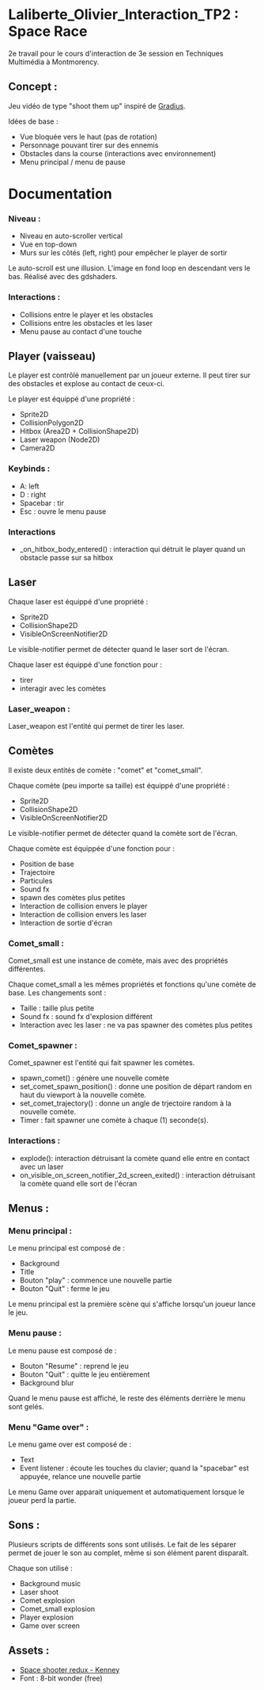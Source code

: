# Laliberte_Olivier_Interaction_TP2 : Space Race
2e travail pour le cours d'interaction de 3e session en Techniques Multimédia à Montmorency.

## Concept :
Jeu vidéo de type "shoot them up" inspiré de [Gradius](https://en.wikipedia.org/wiki/Gradius).

Idées de base : 
- Vue bloquée vers le haut (pas de rotation)
- Personnage pouvant tirer sur des ennemis
- Obstacles dans la course (interactions avec environnement)
- Menu principal / menu de pause

# Documentation 

### Niveau :
- Niveau en auto-scroller vertical
- Vue en top-down
- Murs sur les côtés (left, right) pour empêcher le player de sortir

Le auto-scroll est une illusion. L'image en fond loop en descendant vers le bas. Réalisé avec des gdshaders.

### Interactions :
- Collisions entre le player et les obstacles
- Collisions entre les obstacles et les laser
- Menu pause au contact d'une touche

## Player (vaisseau)
Le player est contrôlé manuellement par un joueur externe. Il peut tirer sur des obstacles et explose au contact de ceux-ci.

Le player est équippé d'une propriété :
- Sprite2D
- CollisionPolygon2D
- Hitbox (Area2D + CollisionShape2D)
- Laser weapon (Node2D)
- Camera2D

### Keybinds :

- A: left
- D : right
- Spacebar : tir
- Esc : ouvre le menu pause

### Interactions 
-  _on_hitbox_body_entered() : interaction qui détruit le player quand un obstacle passe sur sa hitbox

## Laser 

Chaque laser est équippé d'une propriété :
- Sprite2D
- CollisionShape2D
- VisibleOnScreenNotifier2D

Le visible-notifier permet de détecter quand le laser sort de l'écran.

Chaque laser est équippé d'une fonction pour :
- tirer
- interagir avec les comètes

### Laser_weapon :
Laser_weapon est l'entité qui permet de tirer les laser.

## Comètes 
Il existe deux entités de comète : "comet" et "comet_small".

Chaque comète (peu importe sa taille) est équippé d'une propriété :
- Sprite2D
- CollisionShape2D
- VisibleOnScreenNotifier2D

Le visible-notifier permet de détecter quand la comète sort de l'écran.

Chaque comète est équippée d'une fonction pour :
- Position de base
- Trajectoire
- Particules
- Sound fx
- spawn des comètes plus petites
- Interaction de collision envers le player
- Interaction de collision envers les laser
- Interaction de sortie d'écran

### Comet_small :
Comet_small est une instance de comète, mais avec des propriétés différentes.

Chaque comet_small a les mêmes propriétés et fonctions qu'une comète de base. Les changements sont :
- Taille : taille plus petite
- Sound fx : sound fx d'explosion différent
- Interaction avec les laser : ne va pas spawner des comètes plus petites

### Comet_spawner :
Comet_spawner est l'entité qui fait spawner les comètes.
- spawn_comet() : génère une nouvelle comète
- set_comet_spawn_position() : donne une position de départ random en haut du viewport à la nouvelle comète.
- set_comet_trajectory() : donne un angle de trjectoire random à la nouvelle comète.
- Timer : fait spawner une comète à chaque (1) seconde(s).

### Interactions :
- explode(): interaction détruisant la comète quand elle entre en contact avec un laser
- on_visible_on_screen_notifier_2d_screen_exited() : interaction détruisant la comète quand elle sort de l'écran

## Menus :

### Menu principal :
Le menu principal est composé de :
- Background
- Title
- Bouton "play" : commence une nouvelle partie
- Bouton "Quit" : ferme le jeu

Le menu principal est la première scène qui s'affiche lorsqu'un joueur lance le jeu.

### Menu pause :
Le menu pause est composé de :
- Bouton "Resume" : reprend le jeu
- Bouton "Quit" : quitte le jeu entièrement
- Background blur

Quand le menu pause est affiché, le reste des éléments derrière le menu sont gelés.

### Menu "Game over" :
Le menu game over est composé de : 
- Text
- Event listener : écoute les touches du clavier; quand la "spacebar" est appuyée, relance une nouvelle partie

Le menu Game over apparait uniquement et automatiquement lorsque le joueur perd la partie.

## Sons :
Plusieurs scripts de différents sons sont utilisés. Le fait de les séparer permet de jouer le son au complet, même si son élément parent disparaît.

Chaque son utilisé :
- Background music
- Laser shoot
- Comet explosion
- Comet_small explosion
- Player explosion
- Game over screen

## Assets : 
- [Space shooter redux - Kenney](https://www.kenney.nl/assets/space-shooter-redux)
- Font : 8-bit wonder (free)
